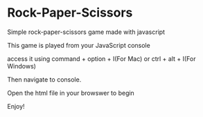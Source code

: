 # Rock-Paper-Scissors

Simple rock-paper-scissors game made with javascript

This game is played from your JavaScript console

access it using command + option + I(For Mac) or ctrl + alt + I(For Windows)

Then navigate to console.

Open the html file in your browswer to begin

Enjoy!
